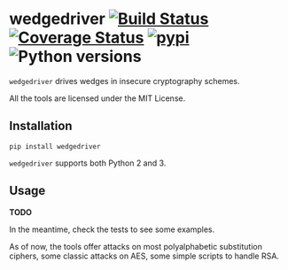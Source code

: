 # wedgedriver [![Build Status](https://travis-ci.org/pietroferretti/ctftools.svg?branch=master)](https://travis-ci.org/pietroferretti/ctftools) [![Coverage Status](https://coveralls.io/repos/github/pietroferretti/ctftools/badge.svg?branch=master)](https://coveralls.io/github/pietroferretti/ctftools?branch=master) [![pypi](https://img.shields.io/pypi/v/ctftools.svg?style=flat)](https://pypi.org/project/ctftools/) ![Python versions](https://img.shields.io/pypi/pyversions/ctftools.svg?style=flat)

`wedgedriver` drives wedges in insecure cryptography schemes.

All the tools are licensed under the MIT License.

## Installation

```
pip install wedgedriver
```

`wedgedriver` supports both Python 2 and 3.


## Usage
**TODO**

In the meantime, check the tests to see some examples.

As of now, the tools offer attacks on most polyalphabetic substitution ciphers, some classic attacks on AES, some simple scripts to handle RSA.


